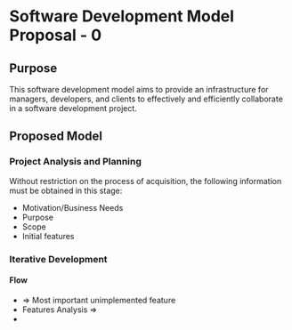 Software Development Model Proposal - 0
=======================================

## Purpose

This software development model aims to provide an infrastructure for managers, developers, and clients to effectively and efficiently collaborate in a software development project.


## Proposed Model

### Project Analysis and Planning

Without restriction on the process of acquisition, the following information must be obtained in this stage:

* Motivation/Business Needs
* Purpose
* Scope
* Initial features

### Iterative Development

#### Flow

*  => Most important unimplemented feature
* Features Analysis => 
* 



